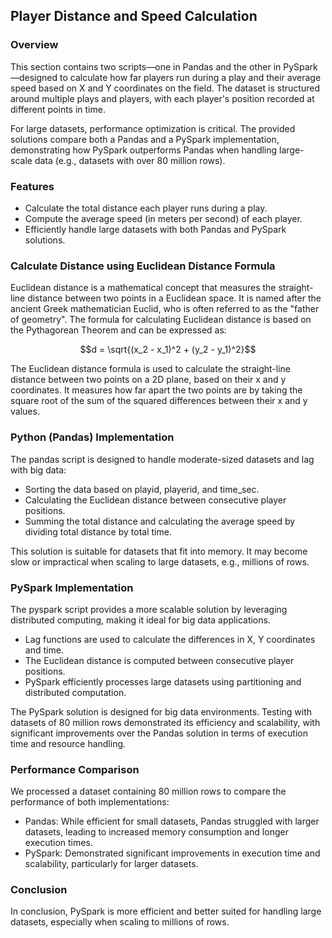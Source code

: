 ## Player Distance and Speed Calculation

### Overview

This section contains two scripts—one in Pandas and the other in PySpark—designed to calculate how far players run during a play and their average speed based on X and Y coordinates on the field. The dataset is structured around multiple plays and players, with each player's position recorded at different points in time.

For large datasets, performance optimization is critical. The provided solutions compare both a Pandas and a PySpark implementation, demonstrating how PySpark outperforms Pandas when handling large-scale data (e.g., datasets with over 80 million rows).

### Features
- Calculate the total distance each player runs during a play.
- Compute the average speed (in meters per second) of each player.
- Efficiently handle large datasets with both Pandas and PySpark solutions.

### Calculate Distance using Euclidean Distance Formula
Euclidean distance is a mathematical concept that measures the straight-line distance between two points in a Euclidean space. It is named after the ancient Greek mathematician Euclid, who is often referred to as the "father of geometry". The formula for calculating Euclidean distance is based on the Pythagorean Theorem and can be expressed as:

$$d = \sqrt{(x_2 - x_1)^2 + (y_2 - y_1)^2}$$

The Euclidean distance formula is used to calculate the straight-line distance between two points on a 2D plane, based on their x and y coordinates. It measures how far apart the two points are by taking the square root of the sum of the squared differences between their x and y values.

### Python (Pandas) Implementation

The pandas script is designed to handle moderate-sized datasets and lag with big data:
- Sorting the data based on playid, playerid, and time_sec.
- Calculating the Euclidean distance between consecutive player positions.
- Summing the total distance and calculating the average speed by dividing total distance by total time.

This solution is suitable for datasets that fit into memory. It may become slow or impractical when scaling to large datasets, e.g., millions of rows.

### PySpark Implementation

The pyspark script provides a more scalable solution by leveraging distributed computing, making it ideal for big data applications.
- Lag functions are used to calculate the differences in X, Y coordinates and time.
- The Euclidean distance is computed between consecutive player positions.
- PySpark efficiently processes large datasets using partitioning and distributed computation.

The PySpark solution is designed for big data environments. Testing with datasets of 80 million rows demonstrated its efficiency and scalability, with significant improvements over the Pandas solution in terms of execution time and resource handling.

### Performance Comparison
We processed a dataset containing 80 million rows to compare the performance of both implementations:
- Pandas: While efficient for small datasets, Pandas struggled with larger datasets, leading to increased memory consumption and longer execution times.
- PySpark: Demonstrated significant improvements in execution time and scalability, particularly for larger datasets.

### Conclusion
In conclusion, PySpark is more efficient and better suited for handling large datasets, especially when scaling to millions of rows.
